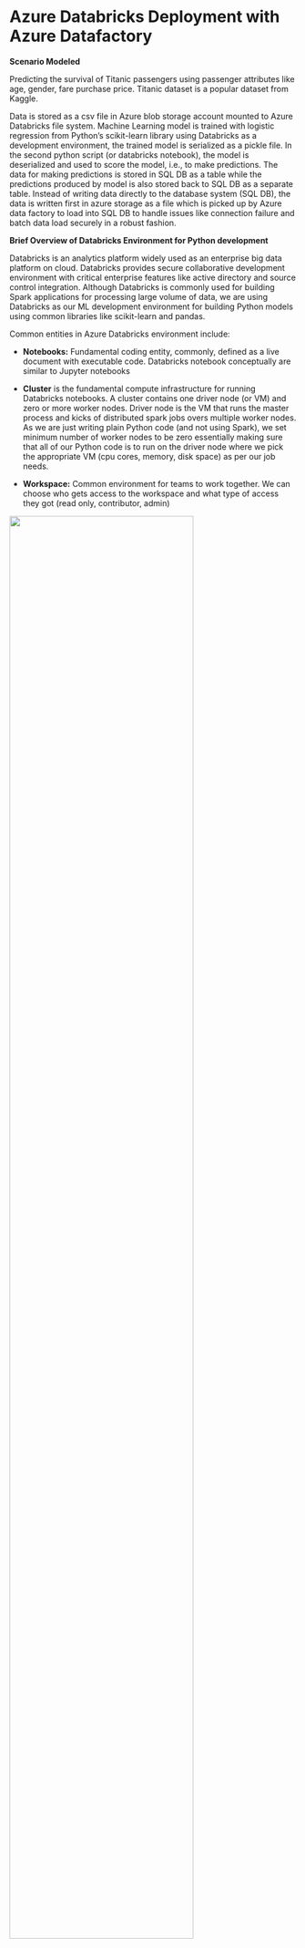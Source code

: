 # Azure Databricks Deployment with Azure Datafactory

**Scenario Modeled**

Predicting the survival of Titanic passengers using passenger attributes like
age, gender, fare purchase price. Titanic dataset is a popular dataset from
Kaggle.

Data is stored as a csv file in Azure blob storage account mounted to Azure
Databricks file system. Machine Learning model is trained with logistic
regression from Python’s scikit-learn library using Databricks as a development
environment, the trained model is serialized as a pickle file. In the second
python script (or databricks notebook), the model is deserialized and used to
score the model, i.e., to make predictions. The data for making predictions is
stored in SQL DB as a table while the predictions produced by model is also
stored back to SQL DB as a separate table. Instead of writing data directly to
the database system (SQL DB), the data is written first in azure storage as a
file which is picked up by Azure data factory to load into SQL DB to handle
issues like connection failure and batch data load securely in a robust fashion.

**Brief Overview of Databricks Environment for Python development**

Databricks is an analytics platform widely used as an enterprise big data
platform on cloud. Databricks provides secure collaborative development
environment with critical enterprise features like active directory and source
control integration. Although Databricks is commonly used for building Spark
applications for processing large volume of data, we are using Databricks as our
ML development environment for building Python models using common libraries
like scikit-learn and pandas.

Common entities in Azure Databricks environment include:

-   **Notebooks:** Fundamental coding entity, commonly, defined as a live
    document with executable code. Databricks notebook conceptually are similar
    to Jupyter notebooks

-   **Cluster** is the fundamental compute infrastructure for running Databricks
    notebooks. A cluster contains one driver node (or VM) and zero or more
    worker nodes. Driver node is the VM that runs the master process and kicks
    of distributed spark jobs overs multiple worker nodes. As we are just
    writing plain Python code (and not using Spark), we set minimum number of
    worker nodes to be zero essentially making sure that all of our Python code
    is to run on the driver node where we pick the appropriate VM (cpu cores,
    memory, disk space) as per our job needs.

-   **Workspace:** Common environment for teams to work together. We can choose
    who gets access to the workspace and what type of access they got (read
    only, contributor, admin)

<img src="images/1.png" width="80%">

<img src="images/2.png" width="80%">


**Setting up Databricks environment**

-   **Mounting Azure storage to DB cluster**

Our training data is stored in Azure blob storage account which is a file based
storage service in Azure. In order to read data from blob storage account, we
need storage account name (along with optional container name, i.e., folder
within the storage account) and the access key. An efficient way of accessing
data from azure blob storage in databricks is to mount the storage account to
the databricks file system so the blob storage appears as a native file system
to python code. The following example shows the simple code to mount the ‘data’
folder in my azure storage account to the mount point ‘/mnt/frzstg/’

<img src="images/3.png" width="80%">

Once mounted, Python can access azure storage as native file system through the
mount point

<img src="images/4.png" width="60%">


-   **Databricks Secrets to store sensitive information**

You wouldn’t want to expose your sensitive information like username/passwords
in your python code sitting in databricks notebook. Databricks introduces the
concept of secret which is a sensitive information stored in a secure key-vault
but could be accessed through keys. We can secure our secrets by specifying who
(from active directory) can access the secrets stored in our key-vault. The
secrets are grouped together into an entity called secret scope. The easiest way
to create Databricks secret it through Databricks CLI (Command Line Interface).
With just few simple commands, you may create secret scopes and save your
secrets in there by typing in the popped-up notepad window

<img src="images/5.png" width="80%">

-   **Installing required Python libraries**

Often we would need additional python libraries within our code. For example, in
our scoring notebook, we used JayDeBeApi library to connect to Azure SQL DB
(using jdbc connection). In order to install it, we need to go to the
‘Libraries’ tab of our cluster and click the ‘Install New’ button and provide
the library name.

<img src="images/6.png" width="70%">


**Training model and serializing it as a pickle file**

Let’s build our first databricks notebook to train a simple ML model to predict
the survival of titanic passengers. We start with loading required python
libraries and to load our dataset into pandas dataframe. Note that the data is
read from mount point (to azure storage, created earlier) just like pandas would
read from local file system.

<img src="images/7.png" width="80%">

Feel free to download and take a look at the rest of the training notebook from [notebooks folder](databricks-notebooks/)

**Model scoring scenario**

Before we jump into the scoring code, let’s review our deployment scenario. We
now have got the model that know how to predict if a passenger is likely to
survive or not. Azure SQL DB is our production database system where we expect
to receive new passenger data every day in a specified table, thus we will setup
our model scoring (python) job to run every night, reading new passenger data,
produce predictions if they are likely to survive and store the results back to
a separate table in SQL DB. In our case, we write our predictions first to Azure
storage as a csv file and then load the data from there to the Azure SQL DB
database using Azure data factory. This helps us ensure that issues like
connection failures, incomplete writes and efficient data load is handled by a
mature orchestration tool like data factory. Such a decoupling also adds other
benefits like writing to multiple destinations and triggering another job not
discussed in this blog.

**Model scoring code**

We start our notebook with loading database connectivity attributes from our
secret scope

<img src="images/8.png" width="70%">

Next we setup our jdbc url and create a connection with jaydebeapi

<img src="images/9.png" width="80%">

Pandas can now read from our table by just passing a simple SQL query

<img src="images/10.png" width="70%">

Now we are all set to load (deserialize) our model, make predictions for our
data and add our predictions as a column to loaded data

<img src="images/11.png" width="80%">

Finally let’s write our data including predictions as a csv file to our mounted
azure storage (don’t forget to close the jdbc connection, though!)

<img src="images/12.png" width="70%">

**Azure Data Factory Overview**

Azure Data Factory orchestrates production workflows, schedule and provide
workflow management and monitoring services. Data Factory is a browser based
tool and does not require any local installation. In our case, we use data
factory to automate our production job running our scoring databricks notebook
to generate new predictions and loading these to our SQL DB table.

<img src="images/13.png" width="70%">

**Setting up Datasets**

Our scoring notebook loads data from SQL DB, generates predictions using our
trained model and writes the predictions to azure storage as csv file. In our
data factory pipeline, we need to copy this csv file from azure storage and load
the predictions to our SQL DB table. The two datasets involved are azure blob
storage and azure SQL DB

-   **Azure Blob Storage Dataset**

Setting up blob storage dataset involves providing storage account name and
access key to connect and pointing to the directory (container) or file that we
want to move

<img src="images/14.png" width="70%">

Next lets define schema for the referenced data, in most cases, we are able to
achieve this by clicking import schema to let data factory learn schema from the
csv file

<img src="images/15.png" width="70%">

-   **Azure SQL DB Dataset**

Setting up Azure SQL DB as our second dataset involves providing connection
information and the target database and table. Please note that data factory may
read passwords and other sensitive information from Azure Key Vault. Next we let
data factory import referenced table schema just like we did for our blob
storage dataset

<img src="images/16.png" width="70%">

**Setting up Pipeline Activities**

Our workflow pipeline is straight forward here; run the databricks notebook to
generate predictions and copy the generated csv file from azure blob storage to
our target SQL DB table

-   **Databricks Notebook Activity**

Creating Azure Databricks notebook activity involves providing the Databricks
domain, access token and identifying if we want to use an existing cluster or
want to create a new cluster for the job (that would get terminated once the job
is complete). Next, we need to identify the target underlying notebook this
activity would be running

<img src="images/17.png" width="70%">

<img src="images/18.png" width="70%">

-   **Copy Activity**

Copy Activity is also very straight forward. We pick our blob storage dataset as
source, our SQL DB dataset as sink and define the field/column mapping for the
two sources. Please note that we defined a pre-copy script in our SQL DB sink to
delete the existing records in our target table. Since we already defined schema
is both of our datasets, schema mapping in copy activity is also very straight
forward. Such schema mapping becomes very handing when your source and sink
datasets do not have matching or same number of columns.

![](images/19.png)

![](images/20.png)

![](images/21.png)

**Publishing and Validating Data Factory Pipeline**

As Data Factory is a web based tool, there is no save button for our dataflow.
We rather ‘publish’ our pipeline and validate its completeness with the
‘Validate’ link

![](images/22.png)

**Pipeline Scheduling**

Pipelines are scheduled by creating a ‘Trigger’ and scheduling properties

![](images/23.png)

**Monitoring Pipeline Run**

The most attractive capability of data factory for our machine learning model
deployment is its monitoring and management platform. It lets you monitor
pipeline runs, their status (running, succeeded and failed) and to even drill
down into the status of individual activities within pipeline.

![](images/24.png)

In case of an activity failure, we can drill down and in case of our databricks
notebook activity, we can even open the exact instance of databricks notebook
with cell status and error messages right within the notebook

![](images/25.png)

